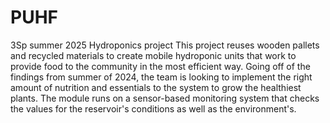 # PUHF
3Sp summer 2025 Hydroponics project 
This project reuses wooden pallets and recycled materials to create mobile hydroponic units that work to provide food to the community in the most efficient way. Going off of the findings from summer of 2024, the team is looking to implement the right amount of nutrition and essentials to the system to grow the healthiest plants. 
The module runs on a sensor-based monitoring system that checks the values for the reservoir's conditions as well as the environment's. 
